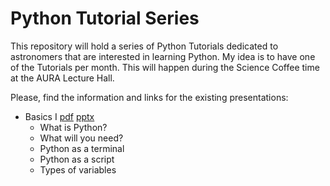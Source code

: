 # Python Tutorial Series

This repository will hold a series of Python Tutorials dedicated to astronomers that are interested in learning Python. My idea is to have one of the Tutorials per month. This will happen during the Science Coffee time at the AURA Lecture Hall. 

Please, find the information and links for the existing presentations:

- Basics I [pdf]() [pptx](https://github.com/b1quint/Python-Tutorial-Series/blob/master/Presentations/Python%20Bootcamp%20-%20Basics%20I%20.pptx)
  - What is Python?
  - What will you need?
  - Python as a terminal
  - Python as a script
  - Types of variables
